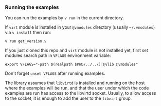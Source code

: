 ### Running the examples

You can run the examples by `v run` in the current directory.

If `virt` module is installed in your `@vmodules` directory (usually
`~/.vmodules`) via `v install` then run:

```
v run get_version.v
```

If you just cloned this repo and `virt` module is not installed yet, first set
modules search path in `VFLAGS` environment variable:

```
export VFLAGS="-path $(realpath $PWD/../../)|@vlib|@vmodules"
```

Don't forget `unset VFLAGS` after running examples.

The library assumes that `libvirtd` is installed and running on the host where
the examples will be run, and that the user under which the code examples are
run has access to the libvirtd socket. Usually, to allow access to the socket,
it is enough to add the user to the `libvirt` group.
